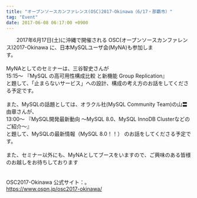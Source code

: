 ```yaml
---
title: "オープンソースカンファレンス(OSC)2017-Okinawa（6/17・那覇市）"
tag: "Event"
date: 2017-06-08 06:17:00 +0900
---
```


　　2017年6月17日(土)に沖縄で開催される OSC(オープンソースカンファレンス)2017-Okinawa に、日本MySQLユーザ会(MyNA)も参加しま<br>
す。<br>
<br>
MyNAとしてのセミナーは、三谷智史さんが<br>
15:15〜  『MySQL の高可用性構成比較 と新機能 Group Replication』<br>
と題して、「止まらないサービス」への設計、構成の考え方のお話をしてくださる予定です。<br>
<br>
また、MySQLの話題としては、オラクル社(MySQL Community Team)の山〓 由章さんが、<br>
13:00〜 『MySQL開発最新動向 〜MySQL 8.0、MySQL InnoDB Clusterなどのご紹介〜』<br>
と題して、MySQLの最新情報（MySQL 8.0！！） のお話をしてくださる予定です。<br>
<br>
また、セミナー以外にも、MyNAとしてブースをいますので、ご興味のある皆様のお越しをお待ちしております<br>
<br>
<br>
OSC2017-Okinawa 公式サイト：。<br>
https://www.ospn.jp/osc2017-okinawa/<br>
<br>
<br>
